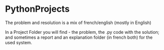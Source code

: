 # PythonProjects
The problem and resolution is a mix of french/english (mostly in English)

In a Project Folder you will find - the problem, the .py code with the solution; and sometimes a report and an explanation folder (in french both) for the used system.
